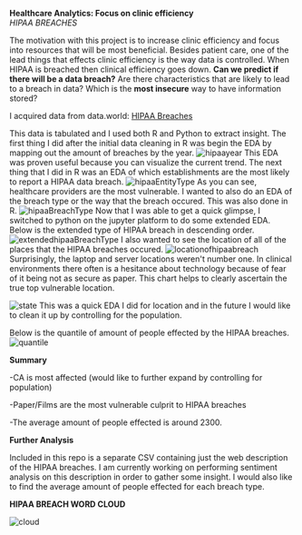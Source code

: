 **Healthcare Analytics: Focus on clinic efficiency**       
    *HIPAA BREACHES* 


The motivation with this project is to increase clinic efficiency and focus into resources that will be most beneficial. 
Besides patient care, one of the lead things that effects clinic efficiency is the way data is controlled. When HIPAA is breached then clinical efficiency goes down. **Can we predict if there will be a data breach?** Are there characteristics that are likely to lead to a breach in data? Which is the **most insecure** way to have information stored?

I acquired data from data.world:
    [HIPAA Breaches](https://data.world/health/health-data-breaches)
     
     
   
This data is tabulated and I used both R and Python to extract insight. The first thing I did after the initial data cleaning in R was begin the EDA by mapping out the amount of breaches by the year.
![hipaayear](https://user-images.githubusercontent.com/23061309/31903069-9bc27be8-b7ec-11e7-85e9-02b3683329c7.png)
This EDA was proven useful because you can visualize the current trend. The next thing that I did in R was an EDA of which establishments are the most likely to report a HIPAA data breach.
![hipaaEntityType](https://user-images.githubusercontent.com/23061309/31903419-a423e564-b7ed-11e7-9bac-c2f71ea75051.png)
As you can see, healthcare providers are the most vulnerable. I wanted to also do an EDA of the breach type or the way that the breach occured. This was also done in R.
![hipaaBreachType](https://user-images.githubusercontent.com/23061309/31903567-1a619dd4-b7ee-11e7-9de9-35bc90ec9ea3.png)
Now that I was able to get a quick glimpse, I switched to python on the jupyter platform to do some extended EDA. Below is the extended type of HIPAA breach in descending order. 
![extendedhipaaBreachType](https://user-images.githubusercontent.com/23061309/31904005-9796071c-b7ef-11e7-8ecc-f670cc3d3fbe.png)
I also wanted to see the location of all of the places that the HIPAA breaches occured.
![locationofhipaabreach](https://user-images.githubusercontent.com/23061309/31904160-0be786fe-b7f0-11e7-9fb2-db6e89eaebe7.png)
Surprisingly, the laptop and server locations weren't number one. In clinical environments there often is a hesitance about technology because of fear of it being not as secure as paper. This chart helps to clearly ascertain the true top vulnerable location.

![state](https://user-images.githubusercontent.com/23061309/31904409-ca94fe42-b7f0-11e7-97d4-8bcc95d79edd.png)
This was a quick EDA I did for location and in the future I would like to clean it up by controlling for the population.

Below is the quantile of amount of people effected by the HIPAA breaches.
![quantile](https://user-images.githubusercontent.com/23061309/31904522-22fdae08-b7f1-11e7-9cab-8a5253ee353b.JPG)


**Summary** 

-CA is most affected (would like to further expand by controlling for population)


-Paper/Films are the most vulnerable culprit to HIPAA breaches


-The average amount of people effected is around 2300. 

**Further Analysis**


Included in this repo is a separate CSV containing just the web description of the HIPAA breaches. I am currently working on performing sentiment analysis on this description in order to gather some insight. I would also like to find the average amount of people effected for each breach type.

**HIPAA BREACH WORD CLOUD**




![cloud](https://user-images.githubusercontent.com/23061309/32005986-389a85bc-b96b-11e7-87a4-8063bb674e9c.JPG)
